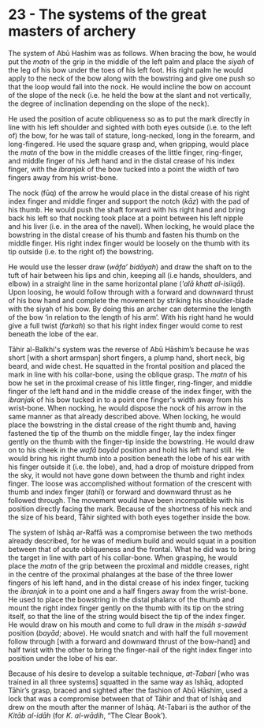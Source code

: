 # 23 - The systems of the great masters of archery

The system of Abū Hashim was as follows. When bracing the bow, he would put the *matn* of the grip in the middle of the left palm and place the *siyah* of the leg of his bow under the toes of his left foot. His right palm he would apply to the neck of the bow along with the bowstring and give one push so that the loop would fall into the nock. He would incline the bow on account of the slope of the neck (i.e. he held the bow at the slant and not vertically, the degree of inclination depending on the slope of the neck).

He used the position of acute obliqueness so as to put the mark directly in line with his left shoulder and sighted with both eyes outside (i.e. to the left of) the bow, for he was tall of stature, long-necked, long in the forearm, and long-fingered. He used the square grasp and, when gripping, would place the *matn* of the bow in the middle creases of the little finger, ring-finger, and middle finger of his Jeft hand and in the distal crease of his index finger, with the *ibranjak* of the bow tucked into a point the width of two fingers away from his wrist-bone.

The nock (fūq) of the arrow he would place in the distal crease of his right index finger and middle finger and support the notch (*kāz*) with the pad of his thumb. He would push the shaft forward with his right hand and bring back his left so that nocking took place at a point between his left nipple and his liver (i.e. in the area of the navel). When locking, he would place the bowstring in the distal crease of his thumb and fasten his thumb on the middle finger. His right index finger would be loosely on the thumb with its tip outside (i.e. to the right of) the bowstring.

He would use the lesser draw (*wāfa’ bidāyah*) and draw the shaft on to the tuft of hair between his lips and chin, keeping all (i.e hands, shoulders, and elbow) in a straight line in the same horizontal plane (*'alā khatt al-isiiqā*). Upon loosing, he would follow through with a forward and downward thrust of his bow hand and complete the movement by striking his shoulder-blade with the siyah of his bow. By doing this an archer can determine the length of the bow ‘in relation to the length of his arm’. With his right hand he would give a full twist (*farkah*) so that his right index finger would come to rest beneath the lobe of the ear.

Tāhir al-Balkhi's system was the reverse of Abū Hāshim’s because he was short [with a short armspan] short fingers, a plump hand, short neck, big beard, and wide chest. He squatted in the frontal position and placed the mark in line with his collar-bone, using the oblique grasp. The *matn* of his bow he set in the proximal crease of his little finger, ring-finger, and middle finger of the left hand and in the middle crease of the index finger, with the *ibranjak* of his bow tucked in to a point one finger's width away from his wrist-bone. When nocking, he would dispose the nock of his arrow in the same manner as that already described above. When locking, he would place the bowstring in the distal crease of the right thumb and, having fastened the tip of the thumb on the middle finger, lay the index finger gently on the thumb with the finger-tip inside the bowstring. He would draw on to his cheek in the *wafā bayād* position and hold his left hand still. He would bring his right thumb into a position beneath the lobe of his ear with his finger outside it (i.e. the lobe), and, had a drop of moisture dripped from the sky, it would not have gone down between the thumb and right index finger. The loose was accomplished without formation of the crescent with thumb and index finger (*tahīl*) or forward and downward thrust as he followed through. The movement would have been incompatible with his position directly facing the mark. Because of the shortness of his neck and the size of his beard, Tāhir sighted with both eyes together inside the bow.

The system of Ishāq ar-Raffā was a compromise between the two methods already described, for he was of medium build and would squat in a position between that of acute obliqueness and the frontal. What he did was to bring the target in line with part of his collar-bone. When grasping, he would place the *matn* of the grip between the proximal and middle creases, right in the centre of the proximal phalanges at the base of the three lower fingers of his left hand, and in the distal crease of his index finger, tucking the *ibranjak* in to a point one and a half fingers away from the wrist-bone. He used to place the bowstring in the distal phalanx of the thumb and mount the right index finger gently on the thumb with its tip on the string itself, so that the line of the string would bisect the tip of the index finger. He would draw on his mouth and come to full draw in the *misāh s-sawād* position (*bayād*; above). He would snatch and with half the full movement follow through [with a forward and downward thrust of the bow-hand] and half twist with the other to bring the finger-nail of the right index finger into position under the lobe of his ear.

Because of his desire to develop a suitable technique, *at-Tabari* [who was trained in all three systems] squatted in the same way as Ishāq, adopted Tāhir’s grasp, braced and sighted after the fashion of Abū Hāshim, used a lock that was a compromise between that of Tāhir and that of Ishāq and drew on the mouth after the manner of Ishāq. At-Tabari is the author of the *Kitāb al-idāh* (for *K. al-wādih*, “The Clear Book’).
